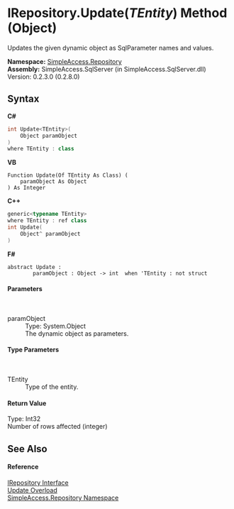 # IRepository.Update(*TEntity*) Method (Object)
 

Updates the given dynamic object as SqlParameter names and values.

**Namespace:**&nbsp;<a href="41571b4f-ca9a-e902-c5ef-a7c14c631bb2">SimpleAccess.Repository</a><br />**Assembly:**&nbsp;SimpleAccess.SqlServer (in SimpleAccess.SqlServer.dll) Version: 0.2.3.0 (0.2.8.0)

## Syntax

**C#**<br />
``` C#
int Update<TEntity>(
	Object paramObject
)
where TEntity : class

```

**VB**<br />
``` VB
Function Update(Of TEntity As Class) ( 
	paramObject As Object
) As Integer
```

**C++**<br />
``` C++
generic<typename TEntity>
where TEntity : ref class
int Update(
	Object^ paramObject
)
```

**F#**<br />
``` F#
abstract Update : 
        paramObject : Object -> int  when 'TEntity : not struct

```


#### Parameters
&nbsp;<dl><dt>paramObject</dt><dd>Type: System.Object<br />The dynamic object as parameters.</dd></dl>

#### Type Parameters
&nbsp;<dl><dt>TEntity</dt><dd>Type of the entity.</dd></dl>

#### Return Value
Type: Int32<br />Number of rows affected (integer)

## See Also


#### Reference
<a href="fd07fd9c-c261-ae68-1133-7b203b4c101f">IRepository Interface</a><br /><a href="675f513a-1925-73de-872c-cd497cc4ec8d">Update Overload</a><br /><a href="41571b4f-ca9a-e902-c5ef-a7c14c631bb2">SimpleAccess.Repository Namespace</a><br />